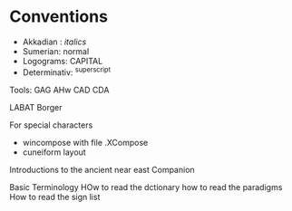 # Conventions

- Akkadian : *italics*
- Sumerian: normal
- Logograms: CAPITAL
- Determinativ: <sup>superscript</sup>

Tools:
GAG
AHw 
CAD
CDA

LABAT
Borger

For special characters 
- wincompose with file .XCompose
- cuneiform layout

Introductions to the ancient near east
Companion

Basic Terminology
HOw to read the dctionary 
how to read the paradigms
How to read the sign list